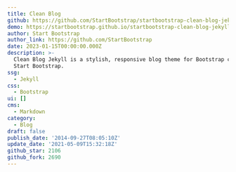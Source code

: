```yaml
---
title: Clean Blog
github: https://github.com/StartBootstrap/startbootstrap-clean-blog-jekyll
demo: https://startbootstrap.github.io/startbootstrap-clean-blog-jekyll/
author: Start Bootstrap
author_link: https://github.com/StartBootstrap
date: 2023-01-15T00:00:00.000Z
description: >-
  Clean Blog Jekyll is a stylish, responsive blog theme for Bootstrap created by
  Start Bootstrap.
ssg:
  - Jekyll
css:
  - Bootstrap
ui: []
cms:
  - Markdown
category:
  - Blog
draft: false
publish_date: '2014-09-27T08:05:10Z'
update_date: '2021-05-09T15:32:18Z'
github_star: 2106
github_fork: 2690
---
```

